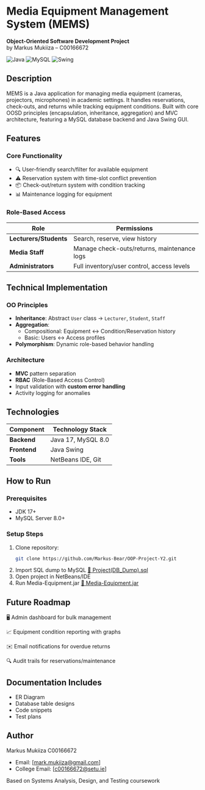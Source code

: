 # Media Equipment Management System (MEMS)

**Object-Oriented Software Development Project**  
by Markus Mukiiza – C00166672

![Java](https://img.shields.io/badge/Java-17-blue)
![MySQL](https://img.shields.io/badge/MySQL-8.0-orange)
![Swing](https://img.shields.io/badge/GUI-Java_Swing-lightgrey)

## Description
MEMS is a Java application for managing media equipment (cameras, projectors, microphones) in academic settings. It handles reservations, check-outs, and returns while tracking equipment conditions. Built with core OOSD principles (encapsulation, inheritance, aggregation) and MVC architecture, featuring a MySQL database backend and Java Swing GUI.

## Features
### Core Functionality
- 🔍 User-friendly search/filter for available equipment
- ⚠️ Reservation system with time-slot conflict prevention
- 📦 Check-out/return system with condition tracking
- 📊 Maintenance logging for equipment

### Role-Based Access
| Role                | Permissions                                  |
|---------------------|---------------------------------------------|
| **Lecturers/Students** | Search, reserve, view history             |
| **Media Staff**       | Manage check-outs/returns, maintenance logs |
| **Administrators**    | Full inventory/user control, access levels  |

## Technical Implementation
### OO Principles
- **Inheritance**: Abstract `User` class → `Lecturer`, `Student`, `Staff`
- **Aggregation**: 
  - Compositional: Equipment ↔ Condition/Reservation history 
  - Basic: Users ↔ Access profiles
- **Polymorphism**: Dynamic role-based behavior handling

### Architecture
- **MVC** pattern separation
- **RBAC** (Role-Based Access Control)
- Input validation with **custom error handling**
- Activity logging for anomalies

## Technologies
| Component       | Technology Stack           |
|----------------|----------------------------|
| **Backend**    | Java 17, MySQL 8.0         |
| **Frontend**   | Java Swing                 |
| **Tools**      | NetBeans IDE, Git          |

## How to Run
### Prerequisites
- JDK 17+
- MySQL Server 8.0+

### Setup Steps
1. Clone repository:  
   ```bash
   git clone https://github.com/Markus-Bear/OOP-Project-Y2.git
2. Import SQL dump to MySQL  [📁 Project(DB_Dump).sql](out/artifacts/Media_Equipment_jar)
3. Open project in NetBeans/IDE
4. Run Media-Equipment.jar [📁 Media-Equipment.jar](out/artifacts/Media_Equipment_jar)

## Future Roadmap
🖥️ Admin dashboard for bulk management

📈 Equipment condition reporting with graphs

✉️ Email notifications for overdue returns

🔍 Audit trails for reservations/maintenance

## Documentation Includes
- ER Diagram
- Database table designs
- Code snippets
- Test plans

## Author
Markus Mukiiza C00166672 
- Email: [mark.mukiiza@gmail.com]
- College Email: [c00166672@setu.ie] 

Based on Systems Analysis, Design, and Testing coursework
